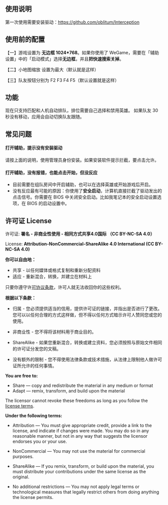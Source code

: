 ## 使用说明
第一次使用需要安装驱动：https://github.com/oblitum/Interception

## 使用前的配置
【一】游戏设置为 **无边框 1024*768**。如果你使用了 WeGame，需要在「辅助设置」中的「启动模式」选择**无边框**，并且**把快速搜索关掉**。

【二】小地图缩放 设置为最大（默认就是这样）

【三】队友按钮分别为 F2 F3 F4 F5（默认设置就是这样）

## 功能
现在只支持匹配和人机自动排队，排位需要自己选择和禁用英雄。
如果队友 30 秒没有移动，应用会自动切换队友跟随。

## 常见问题
#### 打开辅助，提示没有安装驱动
请按上面的说明，使用管理员身份安装。如果安装软件提示拦截，要点击允许。

#### 打开辅助，没有报错，也能点击开始，但没反应
* 目前需要在组队房间中开启辅助，也可以在选择英雄或开始游戏后开启。
* 没有反应最有可能的原因：你使用了**安全启动**，计算机直接拦截了驱动发出的点击信号。你需要在 BIOS 中关闭安全启动。比如我笔记本的安全启动设置选项，在 BIOS 的启动设置中。

## 许可证 License

许可证: **署名 - 非商业性使用 - 相同方式共享4.0国际 （CC BY-NC-SA 4.0）**

License: **Attribution-NonCommercial-ShareAlike 4.0 International (CC BY-NC-SA 4.0)**

**你可以自由地：**

* 共享 - 以任何媒体或格式复制和重新分配资料
* 适应 - 重新混合，转换，并建立在材料上

只要你遵守许[可协议条款](https://creativecommons.org/licenses/by-nc-sa/4.0/legalcode)，许可人就无法收回你的这些权利。

**根据以下条款：**

* 归属 - 您必须提供适当的信用，提供许可证的链接，并指出是否进行了更改。您可以以任何合理的方式这样做，但不得以任何方式暗示许可人赞同您或您的使用。

* 非商业性 - 您不得将该材料用于商业目的。

* ShareAlike - 如果您重新混合，转换或建立资料，您必须按照与原始文件相同的许可证分发您的文稿。

* 没有额外的限制 - 您不得使用法律条款或技术措施，从法律上限制他人做许可证所允许的任何事情。

**You are free to:**

* Share — copy and redistribute the material in any medium or format
* Adapt — remix, transform, and build upon the material

The licensor cannot revoke these freedoms as long as you follow the [license terms](https://creativecommons.org/licenses/by-nc-sa/4.0/legalcode).

**Under the following terms:**

* Attribution — You must give appropriate credit, provide a link to the license, and indicate if changes were made. You may do so in any reasonable manner, but not in any way that suggests the licensor endorses you or your use.

* NonCommercial — You may not use the material for commercial purposes.

* ShareAlike — If you remix, transform, or build upon the material, you must distribute your contributions under the same license as the original.

* No additional restrictions — You may not apply legal terms or technological measures that legally restrict others from doing anything the license permits.

